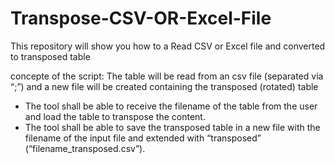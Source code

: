 # Transpose-CSV-OR-Excel-File 
This repository will show you how to a Read CSV or Excel file and converted to transposed table

concepte of the script:
The table will be read from an csv file (separated via “;”) and a new file will be created containing the transposed (rotated) table

-	The tool shall be able to receive the filename of the table from the user and load the table to transpose the content. 
-	The tool shall be able to save the transposed table in a new file with the filename of the input file and extended with “transposed” (“filename_transposed.csv”).
